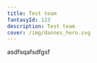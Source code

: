 ```yaml
---
title: Test team
fantasyId: 123
description: Test team
cover: /img/dannes_hero.svg
---
```

asdfsqafsdfgsf